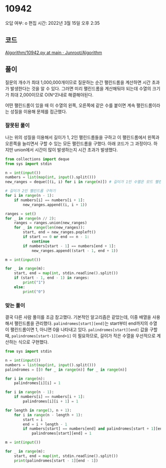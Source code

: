 # 10942

오답 여부: o
편집 시간: 2022년 3월 15일 오후 2:35

## 코드

[Algorithm/10942.py at main · Junroot/Algorithm](https://github.com/Junroot/Algorithm/blob/main/baekjoon/10942.py)

## 풀이

질문의 개수가 최대 1,000,000개이므로 질문하는 순간 팰린드롬을 계산하면 시간 초과가 발생한다는 것을 알 수 있다. 그러면 미리 팰린드롬을 계산해둬야 되는데 수열의 크기가 최대 2,000이므로 O(N^2)내로 해결해야된다.

어떤 팰린드롬이 있을 때 이 수열의 왼쪽, 오른쪽에 같은 수를 붙이면 계속 팰린드롬이라는 성질을 이용해 문제를 접근했다.

### 잘못된 풀이

나는 위의 성질을 이용해서 길이가 1, 2인 팰린드롬들을 구하고 이 팰린드롬에서 왼쪽과 오른쪽을 늘리면서 구할 수 있는 모든 팰린드롬을 구했다. 아래 코드가 그 과정이다. 하지만 union에서 시간이 많이 발생하는지 시간 초과가 발생했다.

```python
from collections import deque
from sys import stdin

n = int(input())
numbers = list(map(int, input().split()))
new_ranges = deque([(i, i) for i in range(n)]) # 길이가 1인 수열은 모드 팰린드롬이다.

# 길이가 2인 팰린드롬 구하기
for i in range(n - 1):
    if numbers[i] == numbers[i + 1]:
        new_ranges.append((i, i + 1))

ranges = set()
for _ in range(n // 2):
    ranges = ranges.union(new_ranges)
    for _ in range(len(new_ranges)):
        start, end = new_ranges.popleft()
        if start == 0 or end == n - 1:
            continue
        if numbers[start - 1] == numbers[end + 1]:
            new_ranges.append((start - 1, end + 1))

m = int(input())

for _ in range(m):
    start, end = map(int, stdin.readline().split())
    if (start - 1, end - 1) in ranges:
        print("1")
    else:
        print("0")
```

### 맞는 풀이

결국 다른 사람 풀이를 조금 참고했다. 기본적인 알고리즘은 같았는데, 이중 배열을 사용해서 팰린드롬을 관리했다. `palindromes[start][end]`는 start부터 end까지의 수열이 팰린드롬이면 1, 아니면 0을 나타내고 있다. `palindromes[start][end]` 값을 구할 때, `palindromes[start-1][end+1]` 이 필요하므로, 길이가 작은 수열을 우선적으로 계산하는 식으로 구현했다.

```python
from sys import stdin

n = int(input())
numbers = list(map(int, input().split()))
palindromes = [[0 for _ in range(n)] for _ in range(n)]

for i in range(n):
    palindromes[i][i] = 1

for i in range(n - 1):
    if numbers[i] == numbers[i + 1]:
        palindromes[i][i + 1] = 1

for length in range(3, n + 1):
    for i in range(n - length + 1):
        start = i
        end = i + length - 1
        if numbers[start] == numbers[end] and palindromes[start + 1][end - 1] == 1:
            palindromes[start][end] = 1

m = int(input())

for _ in range(m):
    start, end = map(int, stdin.readline().split())
    print(palindromes[start - 1][end - 1])
```